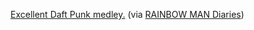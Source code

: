 ---
layout: post
wordpress_id: 1187
wordpress_url: http://noesbueno.com/?p=1187
date: '2011-07-24 19:22:09 -0500'
date_gmt: '2011-07-25 00:22:09 -0500'
body: |
  <p><a href="http://www.youtube.com/watch?v=LPS45PzUvBM">Excellent Daft Punk medley.</a> <span class="via">(via <a href="http://busyp.coolcats.fr/">RAINBOW MAN Diaries</a>)</span> </p>
---